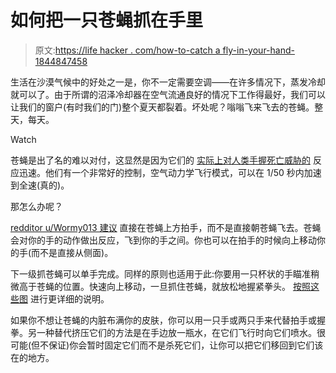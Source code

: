 # 如何把一只苍蝇抓在手里

> 原文:[https://life hacker . com/how-to-catch a fly-in-your-hand-1844847458](https://lifehacker.com/how-to-catch-a-fly-in-your-hand-1844847458)

生活在沙漠气候中的好处之一是，你不一定需要空调——在许多情况下，蒸发冷却就可以了。由于所谓的沼泽冷却器在空气流通良好的情况下工作得最好，我们可以让我们的窗户(有时我们的门)整个夏天都裂着。坏处呢？嗡嗡飞来飞去的苍蝇。整天，每天。

Watch

苍蝇是出了名的难以对付，这显然是因为它们的 [实际上对人类手握死亡威胁的](https://blog.nationalgeographic.org/2014/04/10/mystery-solved-why-flies-are-so-hard-to-swat) 反应迅速。他们有一个非常好的控制，空气动力学飞行模式，可以在 1/50 秒内加速到全速(真的)。

那怎么办呢？

[redditor u/Wormy013 建议](https://www.reddit.com/r/lifehacks/comments/ig2xv2/want_to_catch_a_fly_try_clapping_directly_above) 直接在苍蝇上方拍手，而不是直接朝苍蝇飞去。苍蝇会对你的手的动作做出反应，飞到你的手之间。你也可以在拍手的时候向上移动你的手(而不是直接从侧面)。

下一级抓苍蝇可以单手完成。同样的原则也适用于此:你要用一只杯状的手瞄准稍微高于苍蝇的位置。快速向上移动，一旦抓住苍蝇，就放松地握紧拳头。 [按照这些图](https://imgur.com/wVuafaW) 进行更详细的说明。

如果你不想让苍蝇的内脏布满你的皮肤，你可以用一只手或两只手来代替拍手或握拳。另一种替代挤压它们的方法是在手边放一瓶水，在它们飞行时向它们喷水。很可能(但不保证)你会暂时固定它们而不是杀死它们，让你可以把它们移回到它们该在的地方。